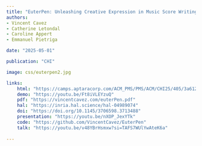 ```yaml
---
title: "EuterPen: Unleashing Creative Expression in Music Score Writing"
authors:
- Vincent Cavez
- Catherine Letondal
- Caroline Appert
- Emmanuel Pietriga

date: "2025-05-01"

publication: "CHI"

image: css/euterpen2.jpg

links:
    html: "https://camps.aptaracorp.com/ACM_PMS/PMS/ACM/CHI25/405/3a612cf5-d7ea-11ef-ada9-16bb50361d1f/OUT/chi25-405.html"
    demo: "https://youtu.be/Ft8iVLEYzuQ"
    pdf: "https://vincentcavez.com/euterPen.pdf"
    hal: "https://inria.hal.science/hal-04989074"
    doi: "https://doi.org/10.1145/3706598.3713488"
    presentation: "https://youtu.be/nXOP_JexYTk"
    code: "https://github.com/VincentCavez/EuterPen"
    talk: "https://youtu.be/v48YBrHsmxw?si=TAFS7WUlYwAteK6a"
   
---
```

